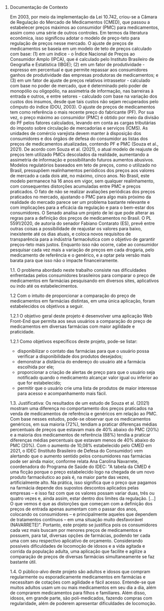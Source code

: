 <ol>
<li>
Documentação de Contexto 
</li>

Em 2003, por meio da implementação da Lei 10.742, criou-se a Câmara de Regulação do Mercado de Medicamentos (CMED), que passou a estabelecer preços máximos ao consumidor (PMC) para medicamentos, assim como uma série de outros controles. Em termos da literatura econômica, isso significou adotar o modelo de preço-teto para regulação de preços nesse mercado.  O ajuste de preços de medicamentos se baseia em um modelo de teto de preços calculado com base: (1) em um índice - o Índice Nacional de Preços ao Consumidor Amplo (IPCA), que é calculado pelo Instituto Brasileiro de Geografia e Estatística (IBGE); (2) em um fator de produtividade - expresso em percentual e que permite repassar aos consumidores ganhos de produtividade das empresas produtoras de medicamentos; e (3) em um fator de ajuste de preços relativos intrassetor - calculado com base no poder de mercado, que é determinado pelo poder de monopólio ou oligopólio, na assimetria de informação, nas barreiras à entrada e outros, e entre setores - calculado com base na variação dos custos dos insumos, desde que tais custos não sejam recuperados pelo cômputo do índice (DOU, 2003).
O ajuste de preços de medicamentos tem como referência o mais recente preço do fabricante (PF). Por sua vez, o preço máximo ao consumidor (PMC) é obtido por meio da divisão do PF pelos fatores calculados, levando em conta as cargas tributárias do imposto sobre circulação de mercadorias e serviços (ICMS). As unidades de comércio varejista devem manter à disposição dos consumidores e dos órgãos de defesa do consumidor as listas dos preços de medicamentos atualizadas, contendo PF e PMC (Souza et al., 2021).
De acordo com Souza et al. (2021), o atual modelo de reajuste de preços tem utilizado PMCs descolados da realidade, aumentando a assimetria de informação e possibilitando futuros aumentos abusivos. Modelos regulatórios baseados em teto de preços, como o utilizado no Brasil, pressupõem realinhamentos periódicos dos preços aos valores de mercado a cada dois até, no máximo, cinco anos. No Brasil, este modelo permanece há 16 anos em vigor, sem qualquer realinhamento, com consequentes distorções acumuladas entre PMC e preços praticados. O fato de não se realizar avaliações periódicas dos preços praticados no mercado, ajustando o PMC para algo mais próximo da realidade do mercado parece ser um problema bastante relevante e com implicações para a eficácia da regulação e para o bem-estar dos consumidores.
O Senado analisa um projeto de lei que pode alterar as regras para a definição dos preços de medicamentos no Brasil. O PL 5591/2020, de autoria do senador Fabiano Contarato (ES), prevê entre outras coisas a possibilidade de reajustar os valores para baixo, inexistente até os dias atuais, e coloca novos requisitos de transparência para a indústria farmacêutica com o objetivo de garantir preços-teto mais justos. Enquanto isso não ocorre, cabe ao consumidor pesquisar cada vez mais a variação de preços em cada drogaria, pelo medicamento de referência e o genérico, e a optar pela versão mais barata para que isso não o impacte financeiramente. 

1.1. O problema abordado neste trabalho consiste nas dificuldades enfrentadas pelos consumidores brasileiros para comparar o preço de medicamentos em farmácias pesquisando em diversos sites, aplicativos ou indo até os estabelecimentos.  
  
1.2 Com o intuito de proporcionar a comparação do preço de medicamentos em farmácias distintas, em uma única aplicação, foram estabelecidos os objetivos a seguir.

1.2.1 O objetivo geral deste projeto é desenvolver uma aplicação Web Front-End que permita aos seus usuários a comparação do preço de medicamentos em diversas farmácias com maior agilidade e praticidade.

1.2.1 Como objetivos específicos deste projeto, pode-se listar:
- disponibilizar o contato das farmácias para que o usuário possa verificar a disponibilidade dos produtos desejados;
- demonstrar a distância do endereço do usuário até a farmácia escolhida por ele;
- proporcionar a criação de alertas de preço para que o usuário seja notificado quando o medicamento alcançar valor igual ou inferior ao que for estabelecido;
- permitir que o usuário crie uma lista de produtos de maior interesse para acesso e acompanhamento mais fácil.
	
1.3. Justificativa: Os resultados de um estudo de Souza et al. (2021) mostram uma diferença no comportamento dos preços praticados na venda de medicamentos de referência e genéricos em relação ao PMC. Com base nesses estudos, pode-se observar que os medicamentos genéricos, em sua maioria (72%), tendiam a praticar diferenças médias percentuais de preços que estavam mais de 40% abaixo do PMC (20%) e a maioria dos medicamentos de referência (88%) tendia a praticar diferenças médias percentuais que estavam menos de 40% abaixo do PMC (20%). Com o aumento de 10,08% estabelecido pelo CMED em 2021, o IDEC (Instituto Brasileiro de Defesa do Consumidor) vem alertando que o aumento sentido pelos consumidores nas farmácias pode ser ainda maior, conforme relata Ana Carolina Navarrete, coordenadora do Programa de Saúde do IDEC: "A tabela da CMED é uma ficção porque o preço estabelecido logo na chegada de um novo produto farmacêutico ao país é, na maior parte das vezes, artificialmente alto. Na prática, isso significa que o preço que pagamos na farmácia depende dos supostos descontos aplicados pelas empresas – e isso faz com que os valores possam variar duas, três ou quatro vezes e, ainda assim, estar dentro dos limites da regulação. [...] O que vemos é que as distorções que começam com a definição dos preços de entrada apenas aumentam com o passar dos anos, colocando os consumidores – e principalmente aqueles que dependem de tratamentos contínuos – em uma situação muito desfavorável (NAVARRETE)".   Portanto, este projeto se justifica pois os consumidores cada vez mais buscam por menores preços de medicamentos e possuem, para tal, diversas opções de farmácias, podendo ter cada uma com seu respectivo aplicativo de orçamento. Considerando possíveis dificuldades de locomoção de idosos e a vida agitada e corrida da população adulta, uma aplicação que facilite e agilize a comparação de preços de diversas farmácias simultaneamente se faz bastante útil.
	
1.4. O público-alvo deste projeto são adultos e idosos que compram regularmente ou esporadicamente medicamentos em farmácias e necessitam de cotações com agilidade e fácil acesso. Entende-se que muitos adultos usam um ou mais medicamentos em seu dia a dia, além de comprarem medicamentos para filhos e familiares. Além disso, idosos, em grande parte, são poli-medicados, fazendo compras com regularidade, além de poderem apresentar dificuldades de locomoção. 
